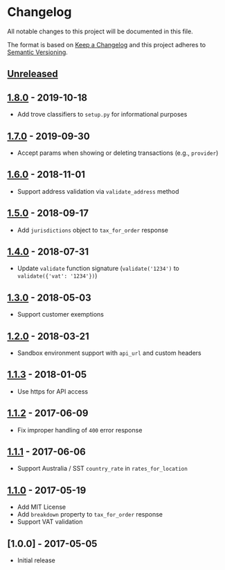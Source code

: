 # Changelog

All notable changes to this project will be documented in this file.

The format is based on [Keep a Changelog](http://keepachangelog.com/en/1.0.0/)
and this project adheres to [Semantic Versioning](http://semver.org/spec/v2.0.0.html).

## [Unreleased]

## [1.8.0] - 2019-10-18
- Add trove classifiers to `setup.py` for informational purposes

## [1.7.0] - 2019-09-30
- Accept params when showing or deleting transactions (e.g., `provider`)

## [1.6.0] - 2018-11-01
- Support address validation via `validate_address` method

## [1.5.0] - 2018-09-17
- Add `jurisdictions` object to `tax_for_order` response

## [1.4.0] - 2018-07-31
- Update `validate` function signature (`validate('1234')` to `validate({'vat': '1234'})`)

## [1.3.0] - 2018-05-03
- Support customer exemptions

## [1.2.0] - 2018-03-21
- Sandbox environment support with `api_url` and custom headers

## [1.1.3] - 2018-01-05
- Use https for API access

## [1.1.2] - 2017-06-09
- Fix improper handling of `400` error response

## [1.1.1] - 2017-06-06
- Support Australia / SST `country_rate` in `rates_for_location`

## [1.1.0] - 2017-05-19
- Add MIT License
- Add `breakdown` property to `tax_for_order` response
- Support VAT validation

## [1.0.0] - 2017-05-05
- Initial release

[Unreleased]: https://github.com/taxjar/taxjar-python/compare/v1.8.0...HEAD
[1.8.0]: https://github.com/taxjar/taxjar-python/compare/v1.7.0...v1.8.0
[1.7.0]: https://github.com/taxjar/taxjar-python/compare/v1.6.0...v1.7.0
[1.6.0]: https://github.com/taxjar/taxjar-python/compare/v1.5.0...v1.6.0
[1.5.0]: https://github.com/taxjar/taxjar-python/compare/v1.4.0...v1.5.0
[1.4.0]: https://github.com/taxjar/taxjar-python/compare/v1.3.0...v1.4.0
[1.3.0]: https://github.com/taxjar/taxjar-python/compare/v1.2.0...v1.3.0
[1.2.0]: https://github.com/taxjar/taxjar-python/compare/v1.1.3...v1.2.0
[1.1.3]: https://github.com/taxjar/taxjar-python/compare/v1.1.2...v1.1.3
[1.1.2]: https://github.com/taxjar/taxjar-python/compare/v1.1.1...v1.1.2
[1.1.1]: https://github.com/taxjar/taxjar-python/compare/v1.1.0...v1.1.1
[1.1.0]: https://github.com/taxjar/taxjar-python/compare/v1.0.0...v1.1.0
